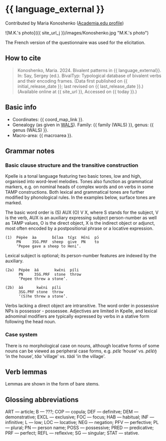 # {{ language_external }}
Contributed by Maria Konoshenko ([Academia.edu profile](https://helsinki.academia.edu/MariaKonoshenko))

![M.K.'s photo]({{ site_url_j }}/images/Konoshenko.jpg "M.K.'s photo")

The French version of the questionnaire was used for the elicitation.

## How to cite
> Konoshenko, Maria. 2024. Bivalent patterns in {{ language_external}}. 
> In: Say, Sergey (ed.). BivalTyp: Typological database of bivalent verbs and their encoding frames. 
> (Data first published on {{ initial_release_date }}; 
> last revised on {{ last_release_date }}.) (Available online at {{ site_url }}, 
> Accessed on {{ today }}.)

## Basic info
- Coordinates: {{ coord_map_link }}.
- Genealogy (as given in [WALS](https://wals.info/)). Family: {{ family (WALS) }}, genus: {{ genus (WALS) }}.
- Macro-area: {{ macroarea }}.

## Grammar notes

### Basic clause structure and the transitive construction
Kpelle is a tonal language featuring two basic tones, low and high, organised into word-level melodies. Tones also function as grammatical markers, e.g. on nominal heads of complex words and on verbs in some TAMP constructions. Both lexical and grammatical tones are further modified by phonological rules. In the examples below, surface tones are marked.  

The basic word order is (S) AUX (O) V X, where S stands for the subject, V is the verb, AUX is an auxiliary expressing subject person-number as well as TAMP values, O is the direct object, X is the indirect object or adjunct, most often encoded by a postpositional phrase or a locative expression. 

```
(1)  Pépèe  àa       ɓɛ́laa  tɛ́ɣɛ  Hɛ́ni  pɔ́
     PN     3SG.PRF  sheep  give  PN    to
     ‘Pepee gave a sheep to Heni’.
```

Lexical subject is optional; its person-number features are indexed by the auxiliary.
 
```
(2a)  Pépèe  àá       kwɛ̀ni  píli
      PN     3SG.PRF  stone  throw
      ‘Pepee threw a stone’.

(2b)  àá      kwɛ̀ni  píli
      3SG.PRF stone  throw
      ‘(S)he threw a stone’.
```

Verbs lacking a direct object are intransitive. The word order in possessive NPs is possessor - possessee. Adjectives are limited in Kpelle, and lexical adnominal modifiers are typically expressed by verbs in a stative form following the head noun.
 
### Case system
There is no morphological case on nouns, although locative forms of some nouns can be viewed as peripheral case forms, e.g. *pɛ́lɛ* ‘house’ vs. *pɛ́lɛ́ŋ̀* ‘in the house’, *tǎa* 'village' vs. *tàáì* 'in the village'.

## Verb lemmas
Lemmas are shown in the form of bare stems.

## Glossing abbreviations

ART — article; B — ???; COP — copula; DEF — definitve; DEM — demonstrative; EXCL — exclusive; FOC — focus; HAB — habitual; INF — infinitive; L — low; LOC — locative; NEG — negation; PFV — perfective; PL — plural; PN — person name; POSS — possessive; PRED — predicative; PRF — perfect; REFL — reflexive; SG — singular; STAT — stative.
